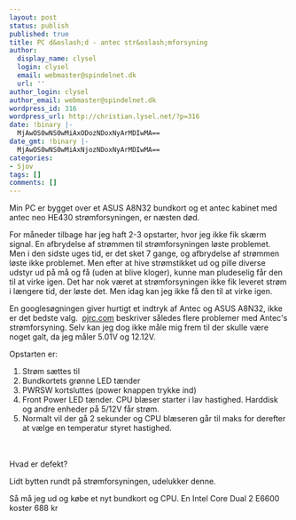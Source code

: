 ```yaml
---
layout: post
status: publish
published: true
title: PC d&oslash;d - antec str&oslash;mforsyning
author:
  display_name: clysel
  login: clysel
  email: webmaster@spindelnet.dk
  url: ''
author_login: clysel
author_email: webmaster@spindelnet.dk
wordpress_id: 316
wordpress_url: http://christian.lysel.net/?p=316
date: !binary |-
  MjAwOS0wNS0wMiAxODozNDoxNyArMDIwMA==
date_gmt: !binary |-
  MjAwOS0wNS0wMiAxNjozNDoxNyArMDIwMA==
categories:
- Sjov
tags: []
comments: []
---
```

<p>Min PC er bygget over et ASUS A8N32 bundkort og et antec kabinet med antec neo HE430 str&oslash;mforsyningen, er n&aelig;sten d&oslash;d.</p>
<p>For m&aring;neder tilbage har jeg haft 2-3 opstarter, hvor jeg ikke fik sk&aelig;rm signal. En afbrydelse af str&oslash;mmen til str&oslash;mforsyningen l&oslash;ste problemet. Men i den sidste uges tid, er det sket 7 gange, og afbrydelse af str&oslash;mmen l&oslash;ste ikke problemet. Men efter at hive str&oslash;mstikket ud og pille diverse udstyr ud p&aring; m&aring; og f&aring; (uden at blive kloger), kunne man pludeselig f&aring;r den til at virke igen. Det har nok v&aelig;ret at str&oslash;mforsyningen ikke fik leveret str&oslash;m i l&aelig;ngere tid, der l&oslash;ste det. Men idag kan jeg ikke f&aring; den til at virke igen.</p>
<p>En googles&oslash;gningen giver hurtigt et indtryk af Antec og ASUS A8N32, ikke er det bedste valg.&nbsp; <a href="http://www.pjrc.com/about/rambling/antec.html" target="_blank">pjrc.com</a> beskriver s&aring;ledes flere problemer med Antec's str&oslash;mforsyning. Selv kan jeg dog ikke m&aring;le mig frem til der skulle v&aelig;re noget galt, da jeg m&aring;ler 5.01V og 12.12V.</p>
<p>Opstarten er:</p>
<ol>
<li>Str&oslash;m s&aelig;ttes til</li>
<li>Bundkortets gr&oslash;nne LED t&aelig;nder</li>
<li>PWRSW kortsluttes (power knappen trykke ind)</li>
<li>Front Power LED t&aelig;nder. CPU bl&aelig;ser starter i lav hastighed. Harddisk og andre enheder p&aring; 5/12V f&aring;r str&oslash;m.</li>
<li>Normalt vil der g&aring; 2 sekunder og CPU bl&aelig;seren g&aring;r til maks for derefter at v&aelig;lge en temperatur styret hastighed.</li><br />
</ol><br />
Hvad er defekt?</p>
<p>Lidt bytten rundt p&aring; str&oslash;mforsyningen, udelukker denne.</p>
<p>S&aring; m&aring; jeg ud og k&oslash;be et nyt bundkort og CPU. En Intel Core Dual 2 E6600 koster 688 kr</p>

